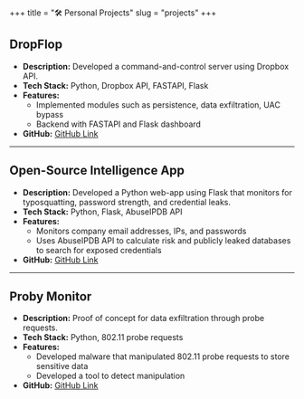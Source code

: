 +++
title = "🛠️ Personal Projects"
slug = "projects"
+++
## DropFlop
- **Description:** Developed a command-and-control server using Dropbox API.
- **Tech Stack:** Python, Dropbox API, FASTAPI, Flask
- **Features:** 
  - Implemented modules such as persistence, data exfiltration, UAC bypass
  - Backend with FASTAPI and Flask dashboard
- **GitHub:** [GitHub Link](https://github.com/your-username/DropFlop)

---

## Open-Source Intelligence App

- **Description:** Developed a Python web-app using Flask that monitors for typosquatting, password strength, and credential leaks.
- **Tech Stack:** Python, Flask, AbuseIPDB API
- **Features:** 
  - Monitors company email addresses, IPs, and passwords
  - Uses AbuseIPDB API to calculate risk and publicly leaked databases to search for exposed credentials
- **GitHub:** [GitHub Link](https://github.com/your-username/OSINT-App)

---

## Proby Monitor

- **Description:** Proof of concept for data exfiltration through probe requests.
- **Tech Stack:** Python, 802.11 probe requests
- **Features:** 
  - Developed malware that manipulated 802.11 probe requests to store sensitive data
  - Developed a tool to detect manipulation
- **GitHub:** [GitHub Link](https://github.com/your-username/Proby-Monitor)
